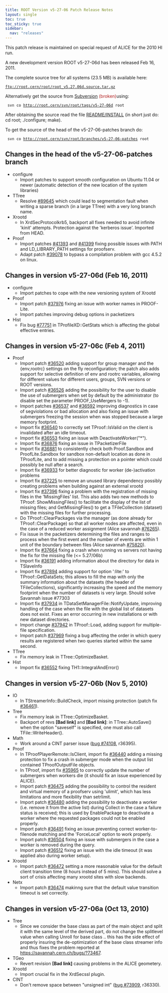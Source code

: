 ```yaml
---
title: ROOT Version v5-27-06 Patch Release Notes
layout: single
toc: true
toc_sticky: true
sidebar:
  nav: "releases"
---
```


<div class="content">
<p>This patch release is maintained on special request of ALICE for the 2010 HI run.</p>

<p>A new development version ROOT v5-27-06d has been released Feb 16, 2011.</p>

<p>The complete source tree for all systems (23.5 MB) is available here:</p>
<code><a href="ftp://root.cern/root/root_v5.27.06d.source.tar.gz" target="_blank">ftp://root.cern/root/root_v5.27.06d.source.tar.gz</a> </code>

<p>Alternatively get the source from <a href="/git-primer" target="_blank">Subversion</a> <span style="color:#B22222;">(broken)</span>using:</p>
<code> svn co <a href="http://root.cern/svn/root/tags/v5-27-06d" target="_blank" title="http://root.cern/svn/root/tags/v5-27-06d">http://root.cern/svn/root/tags/v5-27-06d</a> root </code>

<p>After obtaining the source read the file <a href="/node/103" target="_blank">README/INSTALL</a> (in short just do: cd root; ./configure; make).</p>

<p>To get the source of the head of the v5-27-06-patches branch do:</p>
<code> svn co <a href="http://root.cern/svn/root/branches/v5-27-06-patches" target="_blank" title="http://root.cern/svn/root/branches/v5-27-06-patches">http://root.cern/svn/root/branches/v5-27-06-patches</a> root </code>

<h2>Changes in the head of the v5-27-06-patches branch</h2>

<ul>
	<li>configure
	<ul>
		<li>Import patches to support smooth configuration on Ubuntu 11.04 or newer (automatic detection of the new location of the system libraries)</li>
	</ul>
	</li>
	<li>TTree
	<ul>
		<li>Resolve <a href="https://savannah.cern.ch/bugs/index.php?89645" target="_blank">#89645</a> which could lead to segmentation fault when writing a sparse branch (in a large TTree) with a very long branch name.</li>
	</ul>
	</li>
	<li>Xrootd
	<ul>
		<li>In XrdSecProtocolkrb5, backport all fixes needed to avoid infinite 'kinit' attempts. Protection against the 'kerberos issue'. Imported from HEAD.</li>
	</ul>
	</li>
	<li>Proof
	<ul>
		<li>Import patches <a href="http://root.cern/viewvc?rev=41393&amp;root=root&amp;view=rev" target="_blank">#41393</a> and <a href="http://root.cern/viewvc?rev=41399&amp;root=root&amp;view=rev" target="_blank">#41399</a> fixing possible issues with PATH and LD_LIBRARY_PATH settings for proofserv.</li>
		<li>Adapt patch <a href="http://root.cern/viewvc?rev=39078&amp;root=root&amp;view=rev" target="_blank">#39078</a> to bypass a compilation problem with gcc 4.5.2 on linux.</li>
	</ul>
	</li>
</ul>

<h2>Changes in version v5-27-06d (Feb 16, 2011)</h2>

<ul>
	<li>configure
	<ul>
		<li>Import patches to cope with the new versioning system of Xrootd</li>
	</ul>
	</li>
	<li>Proof
	<ul>
		<li>Import patch <a href="http://root.cern/viewcvs?view=rev&amp;revision=37976" target="_blank">#37976</a> fixing an issue with worker names in PROOF-Lite.</li>
		<li>Import patches improving debug options in packetizers</li>
	</ul>
	</li>
	<li>Hist
	<ul>
		<li>Fix bug <a href="https://savannah.cern.ch/bugs/index.php?77751" target="_blank">#77751</a> in TProfileXD::GetStats which is affecting the global effective entries.</li>
	</ul>
	</li>
</ul>

<h2>Changes in version v5-27-06c (Feb 4, 2011)</h2>

<ul>
	<li>Proof
	<ul>
		<li>Import patch <a href="http://root.cern/viewcvs?view=rev&amp;revision=36520" target="_blank">#36520</a> adding support for group manager and the {env,rootrc} settings on the fly reconfiguration; the patch also adds support for selective definition of env and rootrc variables, allowing for different values for different users, groups, SVN versions or ROOT versions.</li>
		<li>Import patch <a href="http://root.cern/viewcvs?view=rev&amp;revision=36526" target="_blank">#36526</a> adding the possibility for the user to disable the use of submergers when set by default by the administrator (to disable set the parameter PROOF_UseMergers to -1).</li>
		<li>Import patches <a href="http://root.cern/viewcvs?view=rev&amp;revision=36537" target="_blank">#36537</a> and <a href="http://root.cern/viewcvs?view=rev&amp;revision=36592" target="_blank">#36592</a> improving diagnostics in case of segviolations or bad allocation and also fixing an issue with submergers freezing the session when was stopped because a large memory footprint.</li>
		<li>Import fix <a href="http://root.cern/viewcvs?view=rev&amp;revision=36540" target="_blank">#36540</a> to correctly set TProof::IsValid on the client is invalidated after an idle timeout.</li>
		<li>Import fix <a href="http://root.cern/viewcvs?view=rev&amp;revision=36553" target="_blank">#36553</a> fixing an issue with DeactivateWorker("*").</li>
		<li>Import fix <a href="http://root.cern/viewcvs?view=rev&amp;revision=36876" target="_blank">#36876</a> fixing an issue in TPacketizerFile</li>
		<li>Import fix <a href="http://root.cern/viewcvs?view=rev&amp;revision=36881" target="_blank">#36881</a> to consistently check both Proof.Sandbox and ProofLite.Sandbox for sandbox non-default location as done in TProofLite, and to add missing a protection on a pointer which could possibly be null after a search.</li>
		<li>Import fix <a href="http://root.cern/viewcvs?view=rev&amp;revision=36933" target="_blank">#36933</a> for better diagnostic for worker (de-)activation problems</li>
		<li>Import fix <a href="http://root.cern/viewcvs?view=rev&amp;revision=37225" target="_blank">#37225</a> to remove an unused library dependency possibly creating problems when building against an external xrootd</li>
		<li>Import fix <a href="http://root.cern/viewcvs?view=rev&amp;revision=37396" target="_blank">#37396</a> fixing a problem with the registration of missing files in the 'MissingFiles' list. This also adds two new methods to TProof: ShowMissingFiles() to facilitate the display of the list of missing files; and GetMissingFiles() to get a TFileCollection (dataset) with the missing files for further processing.</li>
		<li>Do TProof::ClearPackages via the manager (as done already for TProof::ClearPackage) so that all worker nodes are affected, even in the case of a reduced worker assignment (Alice savannah <a href="https://savannah.cern.ch/bugs/index.php?76265" target="_blank">#76265</a>).</li>
		<li>Fix issue in the packetizers determining the files and ranges to process when the first event and the number of events are within 1 unit of the boundary between files (Alice savannah <a href="https://savannah.cern.ch/bugs/index.php?75820" target="_blank">#75820</a>).</li>
		<li>Import fix <a href="http://root.cern/viewcvs?view=rev&amp;revision=37664" target="_blank">#37664</a> fixing a crash when running vs servers not having the fix for the missing file (&lt;= 5.27/06b)</li>
		<li>Import fix <a href="http://root.cern/viewcvs?view=rev&amp;revision=36191" target="_blank">#36191</a> adding information about the directory for data in TSlaveInfo</li>
		<li>Import fix <a href="http://root.cern/viewcvs?view=rev&amp;revision=37894" target="_blank">#37894</a> adding support for option ':lite:' to TProof::GetDataSets; this allows to fill the map with only the summary information about the datasets (the header of TFileCollections), significantly increasing the speed and the memory footprint when the number of datasets is very large. Should solve Savannah issue #77303</li>
		<li>Import fix <a href="http://root.cern/viewcvs?view=rev&amp;revision=37934" target="_blank">#37934</a> in TDataSetManagerFile::NotifyUpdate, improving handling of the case when the file with the global list of datasets does not exist. Fixes an error occurring in new installations or with new dataset directories.</li>
		<li>Import change <a href="http://root.cern/viewcvs?view=rev&amp;revision=37942" target="_blank">#37942</a> in TProof::Load, adding support for multiple-file specification.</li>
		<li>Import patch <a href="http://root.cern/viewcvs?view=rev&amp;revision=37969" target="_blank">#37969</a> fixing a bug affecting the order in which query results are registered when two queries started within the same second.</li>
	</ul>
	</li>
	<li>TTree
	<ul>
		<li>Fix memory leak in TTree::OptimizeBasket.</li>
	</ul>
	</li>
	<li>Hist
	<ul>
		<li>Import fix <a href="http://root.cern/viewcvs?view=rev&amp;revision=36552" target="_blank">#36552</a> fixing TH1::IntegralAndError()</li>
	</ul>
	</li>
</ul>

<h2>Changes in version v5-27-06b (Nov 5, 2010)</h2>

<ul>
	<li>IO
	<ul>
		<li>In TStreamerInfo::BuildCheck, import missing protection (patch fix <a href="http://root.cern/viewcvs?view=rev&amp;revision=36461" target="_blank">#36461</a>).</li>
	</ul>
	</li>
	<li>Tree
	<ul>
		<li>Fix memory leak in TTree::OptimizeBasket.</li>
		<li>Backport of revs <strong>[Bad link]</strong> and <strong>[Bad link]</strong>: in TTree::AutoSave() when the option "saveself" is specified, one must also call TFile::WriteHeader().</li>
	</ul>
	</li>
	<li>Math
	<ul>
		<li>Work around a CINT parser issue (<a href="https://savannah.cern.ch/bugs/?74108" target="_blank">bug #74108</a>, r36395).</li>
	</ul>
	</li>
	<li>Proof
	<ul>
		<li>In TProofPlayerRemote::IsClient, import fix <a href="http://root.cern/viewcvs?view=rev&amp;revision=36440" target="_blank">#36440</a> adding a missing protection to fix a crash in submerger mode when the output list contained TProofOutputFile objects.</li>
		<li>In TProof, import fix <a href="http://root.cern/viewcvs?view=rev&amp;revision=35965" target="_blank">#35965</a> to correctly update the number of submergers when workers die (it should fix an issue experienced by ALICE).</li>
		<li>Import patch <a href="http://root.cern/viewcvs?view=rev&amp;revision=36475" target="_blank">#36475</a> adding the possibility to control the resident and virtual memory of a proofserv using 'ulimit', which has less limitations and more flexibility than setrlimit.</li>
		<li>Import patch <a href="http://root.cern/viewcvs?view=rev&amp;revision=36480" target="_blank">#36480</a> adding the possibility to deactivate a worker (i.e. remove it from the active list) during Collect in the case a failure status is received; this is used by EnablePackage to deactivate a worker where the requested packages could not be enabled properly.</li>
		<li>Import patch <a href="http://root.cern/viewcvs?view=rev&amp;revision=36491" target="_blank">#36491</a> fixing an issue preventing correct worker-to-filenode matching and the 'ForceLocal' option to work properly.</li>
		<li>Import patch <a href="http://root.cern/viewcvs?view=rev&amp;revision=36504" target="_blank">#36504</a> fixing an issue with submergers in the case a worker is removed during the query.</li>
		<li>Import patch <a href="http://root.cern/viewcvs?view=rev&amp;revision=36512" target="_blank">#36512</a> fixing an issue with the idle timeout (it was applied also during worker setup).</li>
	</ul>
	</li>
	<li>Xrootd
	<ul>
		<li>Import patch <a href="http://root.cern/viewcvs?view=rev&amp;revision=36472" target="_blank">#36472</a> setting a more reasonable value for the default client transition time (8 hours instead of 5 mins). This should solve a sort of crisis affecting many xrootd sites with slow backends.</li>
	</ul>
	</li>
	<li>Netx
	<ul>
		<li>Import patch <a href="http://root.cern/viewcvs?view=rev&amp;revision=36474" target="_blank">#36474</a> makinng sure that the default value transition timeout is set correctly.</li>
	</ul>
	</li>
</ul>

<h2>Changes in version v5-27-06a (Oct 13, 2010)</h2>

<ul>
	<li>Tree
	<ul>
		<li>Since we consider the base class as part of the main object and split it with the same level of the derived part, do not change the splitlevel value when calling Unroll for base class .. this has the side effect of properly insuring the de-optimization of the base class streamer info and thus fixes the problem reported at <a href="https://savannah.cern.ch/bugs/?73467" target="_blank" title="https://savannah.cern.ch/bugs/?73467">https://savannah.cern.ch/bugs/?73467</a>.</li>
	</ul>
	</li>
	<li>TGeo
	<ul>
		<li>Revert revision <strong>[Bad link]</strong> causing problems in the ALICE geometery.</li>
	</ul>
	</li>
	<li>Xrootd
	<ul>
		<li>Import crucial fix in the XrdSecssl plugin.</li>
	</ul>
	</li>
	<li>CINT
	<ul>
		<li>Don't remove space between "unsigned int" (<a href="https://savannah.cern.ch/bugs/?73909" target="_blank">bug #73909</a>, r36330).</li>
	</ul>
	</li>
</ul>

<p>&nbsp;</p>
</div>


